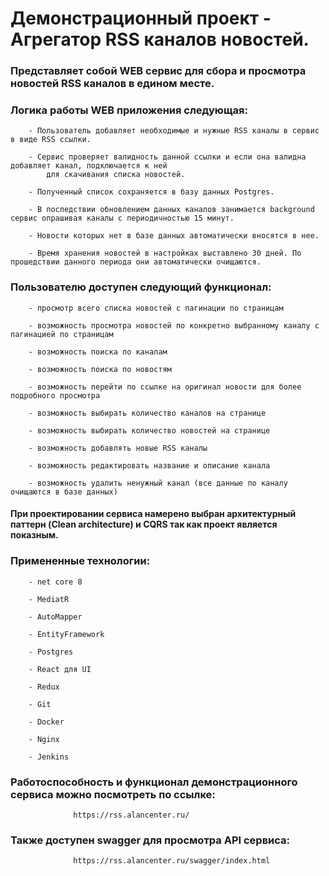 #             Демонстрационный проект - Агрегатор RSS каналов новостей.

###    Представляет собой WEB сервис для сбора и просмотра новостей RSS каналов в едином месте.

###    Логика работы WEB приложения следующая:

        - Пользователь добавляет необходимые и нужные RSS каналы в сервис в виде RSS ссылки.

        - Сервис проверяет валидность данной ссылки и если она валидна добавляет канал, подключается к ней
            для скачивания списка новостей.

        - Полученный список сохраняется в базу данных Postgres.

        - В последствии обновлением данных каналов занимается background сервис опрашивая каналы с периодичностью 15 минут.

        - Новости которых нет в базе данных автоматически вносятся в нее.

        - Время хранения новостей в настройках выставлено 30 дней. По прошедствии данного периода они автоматически очищаются.

###    Пользователю доступен следующий функционал:

        - просмотр всего списка новостей с пагинации по страницам

        - возможность просмотра новостей по конкретно выбранному каналу с пагинацией по страницам

        - возможность поиска по каналам

        - возможность поиска по новостям

        - возможность перейти по ссылке на оригинал новости для более подробного просмотра

        - возможность выбирать количество каналов на странице

        - возможность выбирать количество новостей на странице

        - возможность добавлять новые RSS каналы

        - возможность редактировать название и описание канала

        - возможность удалить ненужный канал (все данные по каналу очищаются в базе данных)

####    При проектировании сервиса намерено выбран архитектурный паттерн (Clean architecture) и CQRS так как проект является показным.

###    Примененные технологии:

        - net core 8

        - MediatR

        - AutoMapper

        - EntityFramework

        - Postgres

        - React для UI

        - Redux

        - Git

        - Docker

        - Nginx

        - Jenkins

###    Работоспособность и функционал демонстрационного сервиса можно посмотреть по ссылке:

                  https://rss.alancenter.ru/

###    Также доступен swagger для просмотра API сервиса:

                  https://rss.alancenter.ru/swagger/index.html 